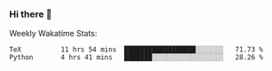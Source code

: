 ### Hi there 👋

<!--
**ericxiaseattle/ericxiaseattle** is a ✨ _special_ ✨ repository because its `README.md` (this file) appears on your GitHub profile.

Here are some ideas to get you started:

- 🔭 I’m currently working on ...
- 🌱 I’m currently learning ...
- 👯 I’m looking to collaborate on ...
- 🤔 I’m looking for help with ...
- 💬 Ask me about ...
- 📫 How to reach me: ...
- 😄 Pronouns: ...
- ⚡ Fun fact: ...
-->

Weekly Wakatime Stats:
<!--START_SECTION:waka-->
```text
TeX          11 hrs 54 mins  ██████████████████░░░░░░░   71.73 % 
Python       4 hrs 41 mins   ███████░░░░░░░░░░░░░░░░░░   28.26 % 
```
<!--END_SECTION:waka-->
